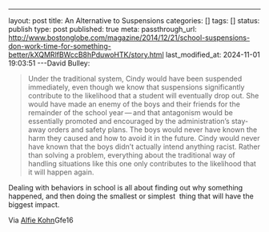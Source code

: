 ---
layout: post
title: An Alternative to Suspensions
categories: []
tags: []
status: publish
type: post
published: true
meta:
  passthrough_url: http://www.bostonglobe.com/magazine/2014/12/21/school-suspensions-don-work-time-for-something-better/kXQMRlfBWccB8hPduwoHTK/story.html
last_modified_at: 2024-11-01 19:03:51
---David Bulley:


>Under the traditional system, Cindy would have been suspended immediately, even though we know that suspensions significantly contribute to the likelihood that a student will eventually drop out. She would have made an enemy of the boys and their friends for the remainder of the school year — and that antagonism would be essentially promoted and encouraged by the administration’s stay-away orders and safety plans. The boys would never have known the harm they caused and how to avoid it in the future. Cindy would never have known that the boys didn’t actually intend anything racist. Rather than solving a problem, everything about the traditional way of handling situations like this one only contributes to the likelihood that it will happen again.


Dealing with behaviors in school is all about finding out why something happened, and then doing the smallest or simplest  thing that will have the biggest impact. 


Via [Alfie Kohn](http://ow.ly/)Gfe16
